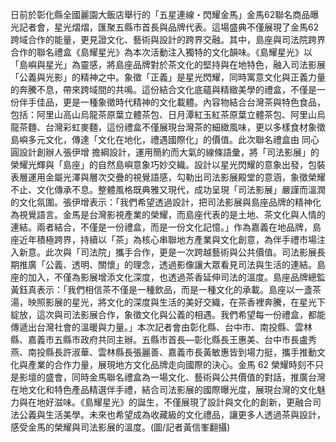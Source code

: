 日前於彰化縣全國麗園大飯店舉行的「五星連線・閃耀金馬」金馬62聯名商品曝光記者會，星光熠熠，匯聚五縣市首長與品牌代表。這場盛典不僅展現了金馬62跨域合作的能量，更見證文化、藝術與設計的跨界交融。其中，島座與司法院跨界合作的聯名禮盒《島耀星光》為本次活動注入獨特的文化韻味。《島耀星光》以「島嶼與星光」為靈感，將島座品牌對於茶文化的堅持與在地特色，融入司法影展「公義與光影」的精神之中。象徵「正義」是星光閃耀，同時寓意文化與正義力量的奔騰不息，帶來跨域間的共鳴。這份結合文化底蘊與精緻美學的禮盒，不僅是一份伴手佳品，更是一種象徵時代精神的文化載體。內容物結合台灣茶與特色食品，包括：阿里山高山烏龍茶原葉立體茶包、日月潭紅玉紅茶原葉立體茶包、阿里山烏龍茶麵、台灣彩虹麥麵，這份禮盒不僅展現台灣茶的細緻風味，更以多樣食材象徵島嶼多元文化，傳達「文化在地化，禮遇國際化」的價值。此次聯名禮盒由 同心圓設計創辦人張伊增 擔綱設計，運用簡約而大氣的線條語彙，將「司法影展」的榮耀光輝與「島座」的自然島嶼意象巧妙交織。設計以星光閃耀的意象出發，包裝表層運用金屬光澤與層次交疊的視覺語感，勾勒出司法影展殿堂的意涵，象徵榮耀不止、文化傳承不息。整體風格既典雅又現代，成功呈現「司法影展」嚴謹而溫潤的文化氛圍。張伊增表示：「我們希望透過設計，把司法影展與島座品牌的精神化為視覺語言。金馬是台灣影視產業的榮耀，而島座代表的是土地、茶文化與人情的連結。兩者結合，不僅是一份禮盒，而是一份文化記憶。」作為嘉義在地品牌，島座近年積極跨界，持續以「茶」為核心串聯地方產業與文化創意，為伴手禮市場注入新意。此次與「司法院」攜手合作，更是一次跨越藝術與公共價值。司法影展長期推廣「公義、透明、關懷」的理念，透過影像讓大眾看見司法與生活的連結。島座的加入，不僅為影展增添文化深度，也透過茶香延伸司法的溫度。島座品牌總監黃鈺真表示：「我們相信茶不僅是一種飲品，而是一種文化的承載。島座以一盞茶湯，映照影展的星光，將文化的深度與生活的美好交織，在茶香裡奔騰，在星光下綻放，這次與司法影展合作，象徵文化與公義的相遇。我們希望每一份禮盒，都能傳遞出台灣社會的溫暖與力量。」本次記者會由彰化縣、台中市、南投縣、雲林縣、嘉義市五縣市政府共同主辦。五縣市首長—彰化縣長王惠美、台中市長盧秀燕、南投縣長許淑華、雲林縣長張麗善、嘉義市長黃敏惠皆到場力挺，攜手推動文化與產業的合作力量，展現地方文化品牌走向國際的決心。金馬 62 榮耀時刻不只是影壇的盛會，同時金馬聯名禮盒為一場文化、藝術與公共價值的對話，推廣台灣在地文化和特色產品精選伴手禮，結合司法影展的國際曝光度，展現台灣的文化魅力與在地好滋味。《島耀星光》的誕生，不僅展現了設計與文化的創新，更融合司法公義與生活美學。未來也希望成為收藏級的文化禮品，讓更多人透過茶與設計，感受金馬的榮耀與司法影展的溫度。(圖/記者黃信峯翻攝)